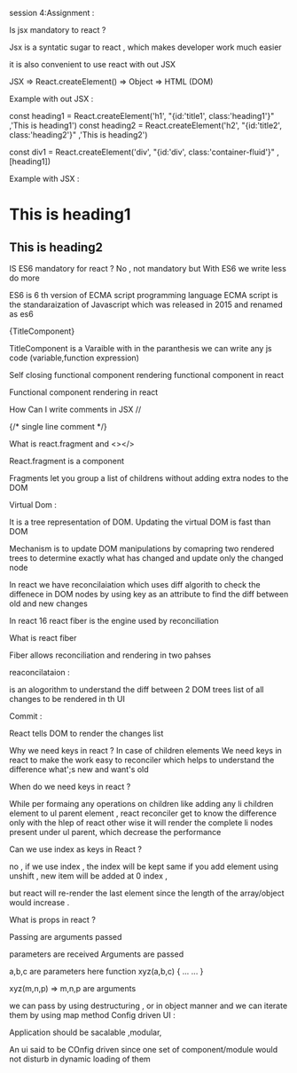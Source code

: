 

session 4:Assignment : 

Is jsx mandatory to react ? 


Jsx is a syntatic sugar to react , which makes developer work much easier 

it is also convenient to use react with out JSX 

JSX => React.createElement() => Object => HTML (DOM) 

Example with out JSX  : 

const heading1 = React.createElement('h1', "{id:'title1', class:'heading1'}" ,'This is heading1')
const heading2 = React.createElement('h2', "{id:'title2', class:'heading2'}" ,'This is heading2')

const div1 = React.createElement('div', "{id:'div', class:'container-fluid'}" ,[heading1])
 
Example with JSX  : 

<div id = 'div' class="container-fluid">
<h1 id = 'title1' class="heading1"> This is heading1</h1>
<h2 id = 'title2' class="heading2"> This is heading2</h2>
</div> 


IS ES6 mandatory for react ? 
No , not mandatory but With ES6 we write less do more 

ES6 is 6 th version of ECMA script programming language 
ECMA script is the standaraization of Javascript which was released in 2015 and renamed as es6

{TitleComponent}

TitleComponent is a Varaible with in the paranthesis we can write any js code (variable,function expression)


<TitleComponent/>
Self closing functional component
rendering functional component in react

<TitleComponent><TitleComponent/>
Functional component rendering in react

How Can I write comments in JSX
// 

{/* single line comment  */}

What is react.fragment and <></>

React.fragment is a component 

Fragments let you group a list of childrens without adding extra nodes to the DOM 


Virtual Dom :

It is a tree representation of DOM. Updating the virtual DOM is fast than DOM 

Mechanism is to update DOM manipulations by comapring two  rendered trees to determine 
exactly what has changed and update only the changed node 

In react we have reconcilaiation which uses diff algorith to check the diffenece in DOM nodes 
by using key as an attribute to find the diff between old and new changes 

In react 16 react fiber is the engine used by reconciliation 


What is react fiber 

Fiber allows reconciliation and rendering in two pahses 

reaconcilataion : 

is an alogorithm to understand the diff between 2 DOM trees 
list of all changes to be rendered in th UI  

Commit  :

React tells DOM to render the changes list 


Why we need keys in react ? 
In case of children elements 
We need keys in react to make the work easy to reconciler which helps to understand the difference what';s new and want's old 

When do we need keys in react ? 

While per formaing any operations on children like adding any li children element to ul parent element ,
react reconciler get to know the difference only with the hlep of react 
other wise it will render the complete li nodes present under ul parent, which decrease the performance 

Can we use index as keys in React  ?

no , if we use index , the index will be kept same if you add element using unshift , new item will be added at 0 index , 

but react will re-render the last element   since the length of the array/object would increase .


What  is props in react ? 

Passing are arguments passed 

parameters are received 
Arguments are passed  

a,b,c are parameters here 
function xyz(a,b,c) {
...
...
} 


xyz(m,n,p) =>  m,n,p are arguments 


we can pass by using destructuring , or in object manner and we can iterate them by using map method 
Config driven UI  : 

Application should be sacalable ,modular, 

An ui said to be COnfig driven since one set of component/module would not disturb in dynamic loading of them








